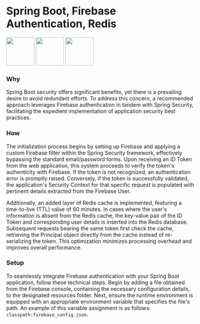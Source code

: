 # Spring Boot, Firebase Authentication, Redis

<div style="display: inline">
    <img src="https://cdn.jsdelivr.net/gh/devicons/devicon/icons/spring/spring-original.svg" width="75px"/>
    <img src="https://cdn.jsdelivr.net/gh/devicons/devicon/icons/firebase/firebase-plain.svg" width="75px"/>
    <img src="https://cdn.jsdelivr.net/gh/devicons/devicon/icons/redis/redis-original.svg" width="75px"/>
</div>

### Why
Spring Boot security offers significant benefits, yet there is a prevailing desire to avoid redundant efforts. 
To address this concern, a recommended approach leverages Firebase authentication in tandem with Spring Security, 
facilitating the expedient implementation of application security best practices.
### How
The initialization process begins by setting up Firebase and applying a custom Firebase filter within the Spring Security framework, effectively bypassing the standard email/password forms. Upon receiving an ID Token from the web application, this system proceeds to verify the token's authenticity with Firebase. If the token is not recognized, an authentication error is promptly raised. Conversely, if the token is successfully validated, the application's Security Context for that specific request is populated with pertinent details extracted from the Firebase User.

Additionally, an added layer of Redis cache is implemented, featuring a time-to-live (TTL) value of 60 minutes. In cases where the user's information is absent from the Redis cache, the key-value pair of the ID Token and corresponding user details is inserted into the Redis database. Subsequent requests bearing the same token first check the cache, retrieving the Principal object directly from the cache instead of re-serializing the token. This optimization minimizes processing overhead and improves overall performance.

### Setup
To seamlessly integrate Firebase authentication with your Spring Boot application, follow these technical steps. Begin by adding a file obtained from the Firebase console, containing the necessary configuration details, to the designated resources folder. Next, ensure the runtime environment is equipped with an appropriate environment variable that specifies the file's path. An example of this variable assignment is as follows: `classpath:firebase_config.json`.